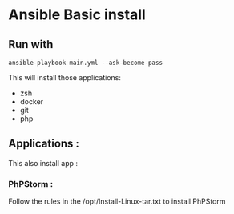 # Ansible Basic install

## Run with

```
ansible-playbook main.yml --ask-become-pass
```

This will install those applications:

- zsh
- docker
- git
- php

## Applications :

This also install app :

### PhPStorm :

Follow the rules in the /opt/Install-Linux-tar.txt to install PhPStorm
